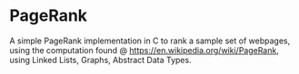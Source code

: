 # PageRank 

A simple PageRank implementation in C to rank a sample set of webpages, using the computation found @ https://en.wikipedia.org/wiki/PageRank, using Linked Lists, Graphs, Abstract Data Types.

